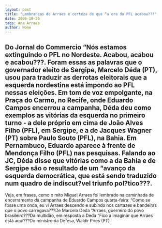 ```yaml
---
layout: post
title: "Lembranças de Arraes e certeza de que “a era do PFL acabou???"
date: 2006-10-26
tags: Ana Arraes
author: None
---
```

Do Jornal do Commercio
“Nós estamos extinguindo o PFL no Nordeste. Acabou, acabou e acabou???. Foram essas as palavras que o governador eleito de Sergipe, Marcelo Déda (PT), usou para traduzir as derrotas eleitorais que a esquerda nordestina está impondo ao PFL nessas eleições. 
Em tom de voz empolgante, na Praça do Carmo, no Recife, onde Eduardo Campos encerrou a campanha, Déda deu como exemplos as vitórias da esquerda no primeiro turno - a dele próprio em cima de João Alves Filho (PFL), em Sergipe, e a de Jacques Wagner (PT) sobre Paulo Souto (PFL), na Bahia. Em Pernambuco, Eduardo aparece à frente de Mendonça Filho (PFL) nas pesquisas. 
Falando ao JC, Déda disse que vitórias como a da Bahia e de Sergipe são o resultado de um “avanço da esquerda democrática, que está sendo traduzido num quadro de indiscut?vel triunfo pol?tico???. 
--------------------------
Veja, em frases, como o mito Miguel Arraes foi lembrado na caminhada de encerramento da campanha de Eduardo Campos quarta-feira: 
“Como se fosse uma onda, eu vi Arraes descendo e subindo nos cartazes e bandeiras que o povo carregava???De Marcelo Deda
“Arraes, guerreiro do povo brasileiro???Da multidão, em resposta a Deda
“Fico a imaginar que Arraes está aqui???Do ministro da Defesa, Waldir Pires (PT)  